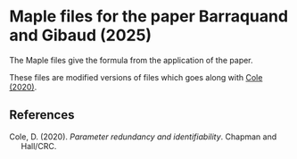# Maple files for the paper Barraquand and Gibaud (2025)

The Maple files give the formula from the application of the paper. 

These files are modified versions of files which goes along with [Cole (2020)](#ref-cole2020).

## References

<div id="refs" class="references csl-bib-body hanging-indent">

<div id="ref-cole2020" class="csl-entry"> 

Cole, D. (2020). *Parameter redundancy and identifiability*. Chapman and Hall/CRC.

</div>
  
</div>

